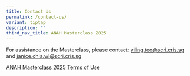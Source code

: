 ```yaml
---
title: Contact Us
permalink: /contact-us/
variant: tiptap
description: ""
third_nav_title: ANAH Masterclass 2025
---
```

<p>For assistance on the Masterclass, please contact: <a href="mailto:yiling.teo@scri.cris.sg" rel="noopener noreferrer nofollow" target="_blank">yiling.teo@scri.cris.sg</a> and
<a href="mailto:janice.chia.wl@scri.cris.sg" rel="noopener noreferrer nofollow" target="_blank">janice.chia.wl@scri.cris.sg</a>
</p>
<p></p>
<p></p>
<p><a href="/anah-masterclass-2025-terms-of-use/" rel="noopener nofollow" target="_blank">ANAH Masterclass 2025 Terms of Use</a>
</p>